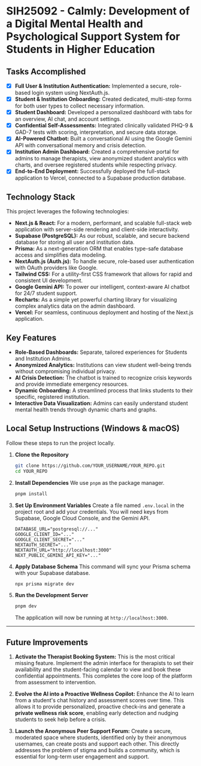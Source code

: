 # SIH25092 - Calmly: Development of a Digital Mental Health and Psychological Support System for Students in Higher Education

## Tasks Accomplished

- [x] **Full User & Institution Authentication:** Implemented a secure, role-based login system using NextAuth.js.
- [x] **Student & Institution Onboarding:** Created dedicated, multi-step forms for both user types to collect necessary information.
- [x] **Student Dashboard:** Developed a personalized dashboard with tabs for an overview, AI chat, and account settings.
- [x] **Confidential Self-Assessments:** Integrated clinically validated PHQ-9 & GAD-7 tests with scoring, interpretation, and secure data storage.
- [x] **AI-Powered Chatbot:** Built a conversational AI using the Google Gemini API with conversational memory and crisis detection.
- [x] **Institution Admin Dashboard:** Created a comprehensive portal for admins to manage therapists, view anonymized student analytics with charts, and oversee registered students while respecting privacy.
- [x] **End-to-End Deployment:** Successfully deployed the full-stack application to Vercel, connected to a Supabase production database.

## Technology Stack

This project leverages the following technologies:

- **Next.js & React:** For a modern, performant, and scalable full-stack web application with server-side rendering and client-side interactivity.
- **Supabase (PostgreSQL):** As our robust, scalable, and secure backend database for storing all user and institution data.
- **Prisma:** As a next-generation ORM that enables type-safe database access and simplifies data modeling.
- **NextAuth.js (Auth.js):** To handle secure, role-based user authentication with OAuth providers like Google.
- **Tailwind CSS:** For a utility-first CSS framework that allows for rapid and consistent UI development.
- **Google Gemini API:** To power our intelligent, context-aware AI chatbot for 24/7 student support.
- **Recharts:** As a simple yet powerful charting library for visualizing complex analytics data on the admin dashboard.
- **Vercel:** For seamless, continuous deployment and hosting of the Next.js application.

## Key Features

- **Role-Based Dashboards:** Separate, tailored experiences for Students and Institution Admins.
- **Anonymized Analytics:** Institutions can view student well-being trends without compromising individual privacy.
- **AI Crisis Detection:** The chatbot is trained to recognize crisis keywords and provide immediate emergency resources.
- **Dynamic Onboarding:** A streamlined process that links students to their specific, registered institution.
- **Interactive Data Visualization:** Admins can easily understand student mental health trends through dynamic charts and graphs.

## Local Setup Instructions (Windows & macOS)

Follow these steps to run the project locally.

1.  **Clone the Repository**
    ```bash
    git clone https://github.com/YOUR_USERNAME/YOUR_REPO.git
    cd YOUR_REPO
    ```

2.  **Install Dependencies**
    We use `pnpm` as the package manager.
    ```bash
    pnpm install
    ```

3.  **Set Up Environment Variables**
    Create a file named `.env.local` in the project root and add your credentials. You will need keys from Supabase, Google Cloud Console, and the Gemini API.
    ```env
    DATABASE_URL="postgresql://..."
    GOOGLE_CLIENT_ID="..."
    GOOGLE_CLIENT_SECRET="..."
    NEXTAUTH_SECRET="..."
    NEXTAUTH_URL="http://localhost:3000"
    NEXT_PUBLIC_GEMINI_API_KEY="..."
    ```

4.  **Apply Database Schema**
    This command will sync your Prisma schema with your Supabase database.
    ```bash
    npx prisma migrate dev
    ```

5.  **Run the Development Server**
    ```bash
    pnpm dev
    ```
    The application will now be running at `http://localhost:3000`.

---

## **Future Improvements**

1.  **Activate the Therapist Booking System:** This is the most critical missing feature. Implement the admin interface for therapists to set their availability and the student-facing calendar to view and book these confidential appointments. This completes the core loop of the platform from assessment to intervention.

2.  **Evolve the AI into a Proactive Wellness Copilot:** Enhance the AI to learn from a student's chat history and assessment scores over time. This allows it to provide personalized, proactive check-ins and generate a **private wellness risk score**, enabling early detection and nudging students to seek help before a crisis.

3.  **Launch the Anonymous Peer Support Forum:** Create a secure, moderated space where students, identified only by their anonymous usernames, can create posts and support each other. This directly addresses the problem of stigma and builds a community, which is essential for long-term user engagement and support.
